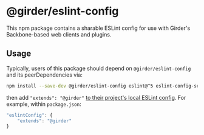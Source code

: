 # @girder/eslint-config

This npm package contains a sharable ESLint config for use with Girder's
Backbone-based web clients and plugins.

## Usage
Typically, users of this package should depend on
`@girder/eslint-config` and its peerDependencies via:
```bash
npm install --save-dev @girder/eslint-config eslint@^5 eslint-config-semistandard@^13 eslint-config-standard@^12 eslint-plugin-backbone eslint-plugin-import eslint-plugin-node eslint-plugin-promise eslint-plugin-standard
```
then add `"extends": "@girder"`
[to their project's local ESLint config](https://eslint.org/docs/developer-guide/shareable-configs#using-a-shareable-config).
For example, within `package.json`:
```javascript
"eslintConfig": {
    "extends": "@girder"
}
```
